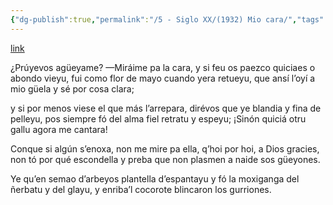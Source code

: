 ```yaml
---
{"dg-publish":true,"permalink":"/5 - Siglo XX/(1932) Mio cara/","tags":["#Siglo_20","a1932","central","Fabricio","escrito","Gijón","poema"]}
---
```


[link](https://asturies.com/cavedaynava/miocara.txt)

¿Prúyevos agüeyame? —Miráime pa la cara,
y si feu os paezco quiciaes o abondo vieyu,
fui como flor de mayo cuando yera retueyu,
que ansí l’oyí a mio güela y sé por cosa clara;
 
y si por menos viese el que más l’arrepara,
dirévos que ye blandia y fina de pelleyu,
pos siempre fó del alma fiel retratu y espeyu;
¡Sinón quiciá otru gallu agora me cantara!
 
Conque si algún s’enoxa, non me mire pa ella,
q’hoi por hoi, a Dios gracies, non tó por qué escondella
y preba que non plasmen a naide sos güeyones.
 
Ye qu’en semao d’arbeyos plantella d’espantayu
y fó la moxiganga del ñerbatu y del glayu,
y enriba’l cocorote blincaron los gurriones.